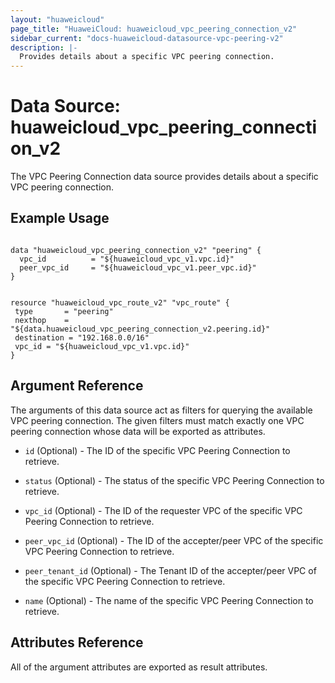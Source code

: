 ```yaml
---
layout: "huaweicloud"
page_title: "HuaweiCloud: huaweicloud_vpc_peering_connection_v2"
sidebar_current: "docs-huaweicloud-datasource-vpc-peering-v2"
description: |-
  Provides details about a specific VPC peering connection.
---
```


# Data Source: huaweicloud_vpc_peering_connection_v2

The VPC Peering Connection data source provides details about a specific VPC peering connection.


## Example Usage

 ```hcl

data "huaweicloud_vpc_peering_connection_v2" "peering" {
   vpc_id          = "${huaweicloud_vpc_v1.vpc.id}"
   peer_vpc_id     = "${huaweicloud_vpc_v1.peer_vpc.id}"
 }


resource "huaweicloud_vpc_route_v2" "vpc_route" {
  type       = "peering"
  nexthop    = "${data.huaweicloud_vpc_peering_connection_v2.peering.id}"
  destination = "192.168.0.0/16"
  vpc_id = "${huaweicloud_vpc_v1.vpc.id}"
}
 ```


## Argument Reference

The arguments of this data source act as filters for querying the available VPC peering connection.
The given filters must match exactly one VPC peering connection whose data will be exported as attributes.

* `id` (Optional) - The ID of the specific VPC Peering Connection to retrieve.

* `status` (Optional) - The status of the specific VPC Peering Connection to retrieve.

* `vpc_id` (Optional) - The ID of the requester VPC of the specific VPC Peering Connection to retrieve.

* `peer_vpc_id` (Optional) -  The ID of the accepter/peer VPC of the specific VPC Peering Connection to retrieve.

* `peer_tenant_id` (Optional) - The Tenant ID of the accepter/peer VPC of the specific VPC Peering Connection to retrieve.

* `name` (Optional) - The name of the specific VPC Peering Connection to retrieve.


## Attributes Reference

All of the argument attributes are exported as result attributes.